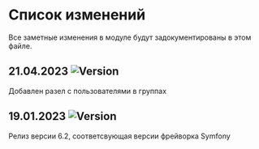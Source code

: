 # Список изменений

Все заметные изменения в модуле будут задокументированы в этом файле.

## 21.04.2023 ![Version](https://img.shields.io/badge/version-v6.2.1-blue)

Добавлен разел с пользователями в группах

## 19.01.2023 ![Version](https://img.shields.io/badge/version-v6.2.0-blue)

Релиз версии 6.2, соответсвующая версии фрейворка Symfony


